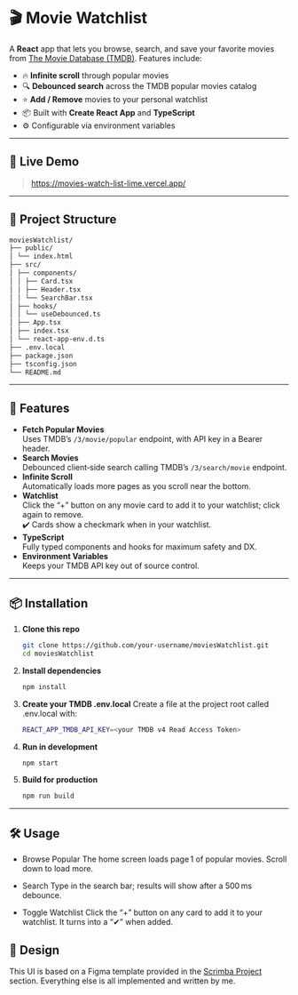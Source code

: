 # 🎬 Movie Watchlist

A **React** app that lets you browse, search, and save your favorite movies from [The Movie Database (TMDB)](https://www.themoviedb.org/). Features include:

- 🔥 **Infinite scroll** through popular movies
- 🔍 **Debounced search** across the TMDB popular movies catalog
- ⭐️ **Add / Remove** movies to your personal watchlist
- 📦 Built with **Create React App** and **TypeScript**
- ⚙️ Configurable via environment variables

---

## 🚀 Live Demo

> https://movies-watch-list-lime.vercel.app/

---

## 📂 Project Structure
```bash
moviesWatchlist/
├── public/
│ └── index.html
├── src/
│ ├── components/
│ │ ├── Card.tsx
│ │ ├── Header.tsx
│ │ └── SearchBar.tsx
│ ├── hooks/
│ │ └── useDebounced.ts
│ ├── App.tsx
│ ├── index.tsx
│ └── react-app-env.d.ts
├── .env.local
├── package.json
├── tsconfig.json
└── README.md
```

---

## 🔧 Features

- **Fetch Popular Movies**  
  Uses TMDB’s `/3/movie/popular` endpoint, with API key in a Bearer header.
- **Search Movies**  
  Debounced client‐side search calling TMDB’s `/3/search/movie` endpoint.
- **Infinite Scroll**  
  Automatically loads more pages as you scroll near the bottom.
- **Watchlist**  
  Click the “+” button on any movie card to add it to your watchlist; click again to remove.  
  ✔️ Cards show a checkmark when in your watchlist.
- **TypeScript**  
  Fully typed components and hooks for maximum safety and DX.
- **Environment Variables**  
  Keeps your TMDB API key out of source control.

---

## 📦 Installation

1. **Clone this repo**  
   ```bash
   git clone https://github.com/your-username/moviesWatchlist.git
   cd moviesWatchlist
2. **Install dependencies**
   ```bash
   npm install
3. **Create your TMDB .env.local**
   Create a file at the project root called .env.local with:
   ```bash
   REACT_APP_TMDB_API_KEY=<your TMDB v4 Read Access Token>
5. **Run in development**
   ```bash
   npm start
7. **Build for production**
   ```bash
   npm run build

---

## 🛠️ Usage
- Browse Popular
The home screen loads page 1 of popular movies. Scroll down to load more.

- Search
Type in the search bar; results will show after a 500 ms debounce.

- Toggle Watchlist
Click the “+” button on any card to add it to your watchlist. It turns into a “✔” when added.


## 🎨 Design

This UI is based on a Figma template provided in the [Scrimba Project](https://scrimba.com/projects) section. 
Everything else is all implemented and written by me.
